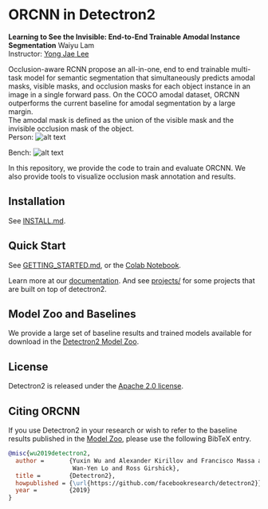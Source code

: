 # ORCNN in Detectron2 
**Learning to See the Invisible: End-to-End Trainable Amodal Instance
Segmentation** Waiyu Lam     
Instructor: [Yong Jae Lee](https://web.cs.ucdavis.edu/~yjlee/)    

Occlusion-aware RCNN propose an all-in-one, end to end trainable multi-task
model for semantic segmentation that simultaneously predicts amodal masks,
visible masks, and occlusion masks for each object instance in an image in a
single forward pass. On the COCO amodal dataset, ORCNN outperforms the current
baseline for amodal segmentation by a large margin.     
The amodal mask is defined as the union of the visible mask and the invisible
occlusion mask of the object.    
Person: ![alt
text](https://github.com/waiyulam/ORCNN/blob/master/Results/amodal_mask/Person.png
"Persons")   

Bench: ![alt
text](https://github.com/waiyulam/ORCNN/blob/master/Results/amodal_mask/Bench.png
"Bench")

In this repository, we provide the code to train and evaluate ORCNN. We also
provide tools to visualize occlusion mask annotation and results.


## Installation

See [INSTALL.md](INSTALL.md).

## Quick Start

See [GETTING_STARTED.md](GETTING_STARTED.md), or the [Colab
Notebook](https://colab.research.google.com/drive/16jcaJoc6bCFAQ96jDe2HwtXj7BMD_-m5).

Learn more at our [documentation](https://detectron2.readthedocs.org). And see
[projects/](projects/) for some projects that are built on top of detectron2.

## Model Zoo and Baselines

We provide a large set of baseline results and trained models available for
download in the [Detectron2 Model Zoo](MODEL_ZOO.md).


## License

Detectron2 is released under the [Apache 2.0 license](LICENSE).

## Citing ORCNN

If you use Detectron2 in your research or wish to refer to the baseline results
published in the [Model Zoo](MODEL_ZOO.md), please use the following BibTeX
entry.

```BibTeX
@misc{wu2019detectron2,
  author =       {Yuxin Wu and Alexander Kirillov and Francisco Massa and
                  Wan-Yen Lo and Ross Girshick},
  title =        {Detectron2},
  howpublished = {\url{https://github.com/facebookresearch/detectron2}},
  year =         {2019}
}
```
